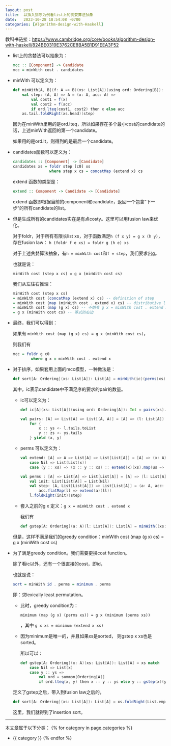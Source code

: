 ```yaml
---
layout: post
title:  以插入排序为例看list上的贪婪算法抽象
date:   2023-10-28 18:54:08 -0700
categories: [Algorithm-design-with-Haskell]
---
```


教科书链接：<https://www.cambridge.org/core/books/algorithm-design-with-haskell/824BE0319E3762CE8BA5B1D91EEA3F52>

- list上的贪婪法可以抽象为：

    ```haskell
    mcc :: [Component] -> Candidate
    mcc = minWith cost . candidates
    ```

- minWith 可以定义为：

    ```scala
    def minWith[A, B](f: A => B)(xs: List[A])(using ord: Ordering[B]): A = 
        val step: (A, A) => A = (x: A, acc: A) => 
            val cost1 = f(x)
            val cost2 = f(acc)
            if ord.lteq(cost1, cost2) then x else acc
        xs.tail.foldRight(xs.head)(step)
    ```

    因为在minWith里用的是ord.lteq，所以如果存在多个最小cost的candidate的话，上述minWith返回的第一个candidate。

    如果用的是ord.lt，则得到的是最后一个candidate。


- candidates函数可以定义为：

    ```haskell
    candidates :: [Component] -> [Candidate]
    candidates xs = foldr step [c0] xs
                    where step x cs = concatMap (extend x) cs
    ```

    extend 函数的类型是：

    ```haskell
    extend :: Component -> Candidate -> [Candidate]
    ```

    extend 函数即根据当前的component和candidate，返回一个包含“下一步”的所有candidate的list。

- 但是生成所有的candidates实在是有点costy。这里可以用fusion law来优化。

    对于foldr，对于所有有限长list xs，对于函数满足```h (f x y) = g x (h y)```，存在fusion law：
    ```h (foldr f e xs) = foldr g (h e) xs```

    对于上述贪婪算法抽象，有```h = minWith cost```和```f = step```，我们要求出g。

    也就是说：

    ```minWith cost (step x cs) = g x (minWith cost cs)```

    我们从左往右推理：

    ```haskell
    minWith cost (step x cs)
    = minWith cost (concatMap (extend x) cs) -- definition of step
    = minWith cost (map (minWith cost . extend x) cs) -- distributive law
    = minWith cost (map (g x) cs) -- 不妨令 g x = minWith cost . extend x
    = g x (minWith cost cs) -- 等式的右边
    ```

- 最终，我们可以得到：

    如果有 ```minWith cost (map (g x) cs) = g x (minWith cost cs)```，

    则我们有

    ```haskell
    mcc = foldr g c0
            where g x = minWith cost . extend x
    ```

- 对于排序，如果套用上面的mcc模型，一种做法是：

    ```scala
    def sort[A: Ordering](xs: List[A]): List[A] = minWith(ic)(perms(xs))
    ```

    其中，ic表示candidate中不满足序的要求的pair的数量。

    - ic可以定义为：

        ```scala
        def ic[A](xs: List[A])(using ord: Ordering[A]): Int = pairs(xs).filter((x, y) => ord.gt(x, y)).size

        val pairs: [A] => List[A] => List[(A, A)] = [A] => (l: List[A]) => 
            for {
                x :: ys <- l.tails.toList
                y :: zs <- ys.tails
            } yield (x, y)
        ```

    - perms 可以定义为：

        ```scala
        val extend: [A] => A => List[A] => List[List[A]] = [A] => (x: A) => l => l match
            case Nil => List(List(x))
            case (y :: xs) => (x :: y :: xs) :: extend(x)(xs).map(us => y :: us)

        val perms : [A] => List[A] => List[List[A]] = [A] => (l: List[A]) => 
            val init: List[List[A]] = List(Nil)
            val step: (A, List[List[A]]) => List[List[A]] = (a: A, acc: List[List[A]]) =>
                acc.flatMap(ll => extend(a)(ll))
            l.foldRight(init)(step)
        ```

    - 套入之前的g x 定义：```g x = minWith cost . extend x```

        我们有

        ```scala
        def gstep[A: Ordering](a: A)(l: List[A]): List[A] = minWith((xs: List[A]) => ic(xs))(extend(a)(l))
        ```

    但是，这样不满足我们的greedy condition：minWith cost (map (g x) cs) = g x (minWith cost cs)

- 为了满足greedy condition。我们需要更换cost function。

    除了看ic以外，还有一个很直接的cost，即id，

    也就是说：

    ```haskell
    sort = minWith id . perms = minimum . perms
    ```

    即：求lexically least permutation。

    - 此时，greedy condition为：

        ```minimum (map (g x) (perms xs)) = g x (minimum (perms xs))```

        ，其中 ```g x xs = minimum (extend x xs)```

    - 因为minimum是唯一的，并且如果xs是sorted， 则gstep x xs也是sorted。

        所以可以：

        ```scala
        def gstep[A: Ordering](x: A)(xs: List[A]): List[A] = xs match
            case Nil => List(x)
            case y :: ys => 
                val ord = summon[Ordering[A]]
                if ord.lteq(x, y) then x :: y :: ys else y :: gstep(x)(ys)
        ```

    定义了gstep之后，带入到fusion law之后的，

    ```scala
    def sort[A: Ordering](xs: List[A]): List[A] = xs.foldRight(List.empty[A])((a, acc) => gstep(a)(acc))
    ```

    这里，我们就得到了insertion sort。


    
    
---
本文章属于以下分类：
{% for category in page.categories %}
- {{ category }}
{% endfor %}